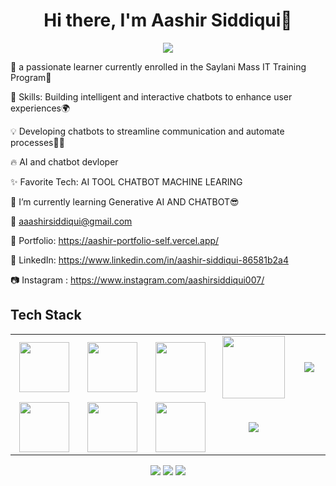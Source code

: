 <body>
  <div align="center">
    <h1> Hi there, I'm Aashir Siddiqui👋<a href="https://hammad-air.github.io/hammad/"></h1>
  </div>
<p align="center">
<a href="https://github.com/hammad-air"><img src="https://readme-typing-svg.herokuapp.com/?lines=AI+and+CHATBOT+Developer;LEARNING+GENRATIVE+AI&font=Roboto&size=26&duration=3500&pause=500&center=true&width=500&height=50&color=eab676"></a>
	
<!-- ## My WordPress Course 
- [Mubashar Nouman](https://www.youtube.com/channel/UC6lUUWMyuiibsJzV8BNdaEQ)
 -->

🤵 a passionate learner currently enrolled in the Saylani Mass IT Training Program🤖
     
 🚀 Skills: Building intelligent and interactive chatbots to enhance user experiences🌍
    
💡  Developing chatbots to streamline communication and automate processes🧑‍💻

🔥 AI and chatbot devloper


✨ Favorite Tech: AI TOOL CHATBOT MACHINE LEARING

📓 I’m currently learning Generative AI AND CHATBOT😎

📧 aaashirsiddiqui@gmail.com

🎨 Portfolio: https://aashir-portfolio-self.vercel.app/

💼 LinkedIn: https://www.linkedin.com/in/aashir-siddiqui-86581b2a4

📷 Instagram : https://www.instagram.com/aashirsiddiqui007/
 
<h2>Tech Stack</h2>

<table width="100">
<tr>
    <td align='center' width="200">
        <img src="https://www.svgrepo.com/show/353648/dialogflow.svg" width="80">
    </td>

  <td align='center' width="200">
        <img src="https://upload.wikimedia.org/wikipedia/commons/thumb/c/cb/Google_Assistant_logo.svg/1200px-Google_Assistant_logo.svg.png"  width="80">
    </td>
 <td align='center' width="200">
        <img src="https://github.com/abranhe/programming-languages-logos/blob/master/src/javascript/javascript.svg" width="80">
    </td>
 <td align='center' width="200">
        <img src="https://fiverr-res.cloudinary.com/npm-assets/layout-server/fiverr-og-logo.5fd6463.png" width="100">
    </td>
 <td align='center' width="200">
        <img src="https://www.vectorlogo.zone/logos/reactjs/reactjs-ar21.svg">
    </td>
 
</tr>
 
<tr>
    <td align='center'>
        <img src="https://upload.wikimedia.org/wikipedia/commons/thumb/3/38/HTML5_Badge.svg/600px-HTML5_Badge.svg.png"  width="80">
    </td>
    <td align='center'>
        <img src="https://upload.wikimedia.org/wikipedia/commons/thumb/4/4c/Typescript_logo_2020.svg/1200px-Typescript_logo_2020.svg.png" width="80">
    </td>
 <td align='center'>
        <img src="https://github.com/bestofjs/bestofjs-webui/blob/master/public/logos/vscode.svg" width="80">
    </td>
     <td align='center'>
        <img src="https://download.logo.wine/logo/Amazon_Alexa/Amazon_Alexa-Logo.wine.png">
    </td>
</tr>
 
    
</table>
</p>
<p align="center">
<a href="https://www.linkedin.com/in/aashir-siddiqui-86581b2a4"><img src="https://img.shields.io/badge/-aashir%20siddiqui-86581b2a4?style=flat&logo=Linkedin&logoColor=white"/></a>
<a href="mailto:aaashirsiddiqi@gmail.com"><img src="https://img.shields.io/badge/-aashirsiddiqui@gmail.com-D14836?style=flat&logo=Gmail&logoColor=white"/></a>
<a href="https://www.instagram.com/aashirsiddiqui007/"><img src="https://img.shields.io/badge/-aashirsiddiqui007-E4405F?style=flat&logo=Instagram&logoColor=white"/></a>
 </p>
 
<br>
